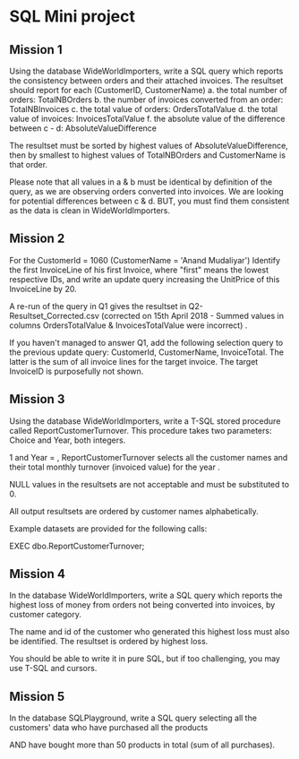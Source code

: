 
# SQL Mini project

## Mission 1

Using the database WideWorldImporters, write a SQL query which reports the consistency between orders and their attached invoices.
The resultset should report for each (CustomerID, CustomerName)
 a. the total number of orders: TotalNBOrders
 b. the number of invoices converted from an order: TotalNBInvoices
 c. the total value of orders: OrdersTotalValue
 d. the total value of invoices: InvoicesTotalValue
 f. the absolute value of the difference between c - d: AbsoluteValueDifference
 
 The resultset must be sorted by highest values of AbsoluteValueDifference, then by smallest to highest values of TotalNBOrders and CustomerName is that order.
 
 Please note that all values in a & b must be identical by definition of the query, as we are observing orders converted into invoices.
We are looking for potential differences between c & d.
BUT, you must find them consistent as the data is clean in WideWorldImporters.



## Mission 2

For the CustomerId = 1060 (CustomerName = 'Anand Mudaliyar')
Identify the first InvoiceLine of his first Invoice, where "first" means the lowest respective IDs, and write an update query increasing the UnitPrice of this InvoiceLine by 20.

A re-run of the query in Q1 gives the resultset in Q2-Resultset_Corrected.csv (corrected on 15th April 2018 - Summed values in columns OrdersTotalValue & InvoicesTotalValue were incorrect) .

If you haven't managed to answer Q1, add the following selection query to the previous update query: CustomerId, CustomerName, InvoiceTotal.
The latter is the sum of all invoice lines for the target invoice.
The target InvoiceID is purposefully not shown.



## Mission 3

Using the database WideWorldImporters, write a T-SQL stored procedure called ReportCustomerTurnover.
This procedure takes two parameters: Choice and Year, both integers.

1 and Year = <aYear>, ReportCustomerTurnover selects all the customer names and their total monthly turnover (invoiced value) for the year <aYear>.

NULL values in the resultsets are not acceptable and must be substituted to 0.

All output resultsets are ordered by customer names alphabetically.

Example datasets are provided for the following calls:

EXEC dbo.ReportCustomerTurnover;


## Mission 4

In the database WideWorldImporters, write a SQL query which reports the highest loss of money from orders not being converted into invoices, by customer category.

The name and id of the customer who generated this highest loss must also be identified. The resultset is ordered by highest loss.

You should be able to write it in pure SQL, but if too challenging, you may use T-SQL and cursors.


## Mission 5

In the database SQLPlayground, write a SQL query selecting all the customers' data who have purchased all the products 

AND have bought more than 50 products in total (sum of all purchases).







